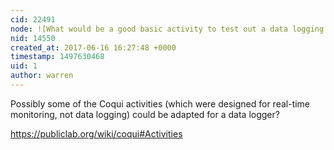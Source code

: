 ```yaml
---
cid: 22491
node: ![What would be a good basic activity to test out a data logging device in water? ](../notes/stevie/06-16-2017/what-would-be-a-good-basic-activity-to-test-out-a-data-logging-device-in-water)
nid: 14550
created_at: 2017-06-16 16:27:48 +0000
timestamp: 1497630468
uid: 1
author: warren
---
```


Possibly some of the Coqui activities (which were designed for real-time monitoring, not data logging) could be adapted for a data logger? 

https://publiclab.org/wiki/coqui#Activities